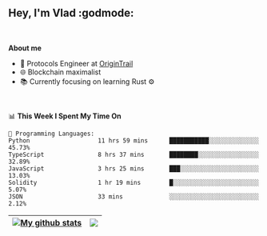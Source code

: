 ## Hey, I'm Vlad :godmode:

<br/>

**About me**
- 💼 Protocols Engineer at [OriginTrail](https://github.com/OriginTrail)
- 🌐 Blockchain maximalist
- 📚 Currently focusing on learning Rust :gear:

<br/>

<!--START_SECTION:waka-->
📊 **This Week I Spent My Time On** 

```text
💬 Programming Languages: 
Python                   11 hrs 59 mins      ███████████░░░░░░░░░░░░░░   45.73% 
TypeScript               8 hrs 37 mins       ████████░░░░░░░░░░░░░░░░░   32.89% 
JavaScript               3 hrs 25 mins       ███░░░░░░░░░░░░░░░░░░░░░░   13.03% 
Solidity                 1 hr 19 mins        █░░░░░░░░░░░░░░░░░░░░░░░░   5.07% 
JSON                     33 mins             ░░░░░░░░░░░░░░░░░░░░░░░░░   2.12%

```


<!--END_SECTION:waka-->


| <a href="https://github.com/anuraghazra/github-readme-stats"><img align="center" src="https://github-readme-stats.vercel.app/api?username=u-hubar&show_icons=true&include_all_commits=true&theme=dark&hide_border=true" alt="My github stats" /></a> | <a href="https://github.com/anuraghazra/github-readme-stats"><img align="center" src="https://github-readme-stats.vercel.app/api/top-langs/?username=u-hubar&layout=compact&theme=dark&hide_border=true" /></a> |
| ------------- | ------------- |
